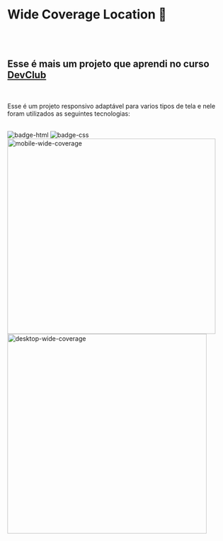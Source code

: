 <h1>Wide Coverage Location 🚗</h1>

<br>
<br>

<h2>Esse é mais um projeto que aprendi no curso <a href="https://rodolfomori.com.br/devclub" target="_blank"/>DevClub</a></h2>
<br>

<p>Esse é um projeto responsivo adaptável para varios tipos de tela  e nele foram utilizados as seguintes tecnologias:</p>
<br>

<img src="https://img.shields.io/badge/HTML5-E34F26?style=for-the-badge&logo=html5&logoColor=white" alt="badge-html"/>
<img src="https://img.shields.io/badge/CSS3-1572B6?style=for-the-badge&logo=css3&logoColor=white" alt="badge-css"/>
<br>

<img src="https://github.com/Lincolnneres/Wide-Coverage-Location-Responsivo/blob/main/assets/Mobile.png.png?raw=true" alt="mobile-wide-coverage" align="left" width= "470px" height="440px" align="left" />
<br>
<img src="https://github.com/Lincolnneres/Wide-Coverage-Location-Responsivo/blob/main/assets/Desktop.png.png?raw=true" alt="desktop-wide-coverage" align="left" widt="480px" height="450"/>
